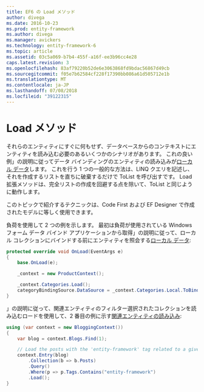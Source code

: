 ```yaml
---
title: EF6 の Load メソッド
author: divega
ms.date: 2016-10-23
ms.prod: entity-framework
ms.author: divega
ms.manager: avickers
ms.technology: entity-framework-6
ms.topic: article
ms.assetid: 03c5a069-b7b4-455f-a16f-ee3b96cc4e28
caps.latest.revision: 3
ms.openlocfilehash: 83af79220b52de6e3063868fd9bdac56867d49cb
ms.sourcegitcommit: f05e7b62584cf228f17390bb086a61d505712e1b
ms.translationtype: MT
ms.contentlocale: ja-JP
ms.lasthandoff: 07/08/2018
ms.locfileid: "39122315"
---
```

# <a name="the-load-method"></a>Load メソッド
それらのエンティティにすぐに何もせず、データベースからのコンテキストにエンティティを読み込む必要のあるいくつかのシナリオがあります。 これの良い例」の説明に従ってデータ バインディングのエンティティの読み込みが[ローカル データ](~/ef6/querying/local-data.md)します。 これを行う 1 つの一般的な方法は、LINQ クエリを記述し、それを作成するリストを直ちに破棄するだけで ToList を呼び出すです。 Load 拡張メソッドは、完全リストの作成を回避する点を除いて、ToList と同じように動作します。  

このトピックで紹介するテクニックは、Code First および EF Designer で作成されたモデルに等しく使用できます。  

負荷を使用して 2 つの例を示します。 最初は負荷が使用されている Windows フォーム データ バインド アプリケーションから取得」の説明に従って、ローカル コレクションにバインドする前にエンティティを照会する[ローカル データ](~/ef6/querying/local-data.md):  

``` csharp
protected override void OnLoad(EventArgs e)
{
    base.OnLoad(e);

    _context = new ProductContext();

    _context.Categories.Load();
    categoryBindingSource.DataSource = _context.Categories.Local.ToBindingList();
}
```  

」の説明に従って、関連エンティティのフィルター選択されたコレクションを読み込むロードを使用して、2 番目の例に示す[関連エンティティの読み込み](~/ef6/querying/related-data.md):  

``` csharp
using (var context = new BloggingContext())
{
    var blog = context.Blogs.Find(1);

    // Load the posts with the 'entity-framework' tag related to a given blog
    context.Entry(blog)
        .Collection(b => b.Posts)
        .Query()
        .Where(p => p.Tags.Contains("entity-framework")
        .Load();
}
```  
